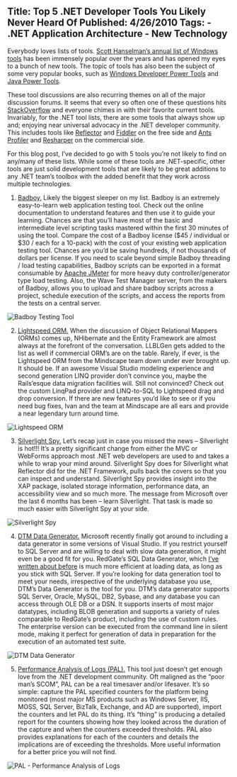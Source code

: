 Title: Top 5 .NET Developer Tools You Likely Never Heard Of
Published: 4/26/2010
Tags:
    - .NET Application Architecture
    - New Technology
---
Everybody loves lists of tools. [Scott Hanselman’s annual list of Windows tools](https://www.hanselman.com/tools) has been immensely popular over the years and has opened my eyes to a bunch of new tools. The topic of tools has also been the subject of some very popular books, such as [Windows Developer Power Tools](https://www.amazon.com/Windows-Developer-Power-Tools-Turbocharge/dp/0596527543) and [Java Power Tools](https://www.amazon.com/Java-Power-Tools-Ferguson-Smart/dp/0596527934).

These tool discussions are also recurring themes on all of the major discussion forums. It seems that every so often one of these questions hits [StackOverflow](http://www.stackoverflow.com/) and everyone chimes in with their favorite current tools. Invariably, for the .NET tool lists, there are some tools that always show up and; enjoying near universal  advocacy in the .NET developer community. This includes tools like [Reflector](https://www.red-gate.com/products/dotnet-development/reflector/) and [Fiddler](https://www.telerik.com/download/fiddler) on the free side and [Ants Profiler](https://www.red-gate.com/products/dotnet-development/ants-performance-profiler/) and [Resharper](https://www.jetbrains.com/resharper/) on the commercial side.

For this blog post, I’ve decided to go with 5 tools you’re not likely to find on any/many of these lists. While some of these tools are .NET-specific, other tools are just solid development tools that are likely to be great additions to any .NET team’s toolbox with the added benefit that they work across multiple technologies.

1. [Badboy.](http://www.badboy.com.au/) Likely the biggest sleeper on my list. Badboy is an extremely easy-to-learn web application testing tool. Check out the online documentation to understand features and then use it to guide your learning. Chances are that you’ll have most of the basic and intermediate level scripting tasks mastered within the first 30 minutes of using the tool. Compare the cost of a Badboy license ($45 / individual or $30 / each for a 10-pack) with the cost of your existing web application testing tool. Chances are you’d be saving hundreds, if not thousands of dollars per license. If you need to scale beyond simple Badboy threading / load testing capabilities, Badboy scripts can be exported in a format consumable by [Apache JMeter](https://jmeter.apache.org/) for more heavy duty controller/generator type load testing. Also, the Wave Test Manager server, from the makers of Badboy, allows you to upload and share badboy scripts across a project, schedule execution of the scripts, and access the reports from the tests on a central server.

![Badboy Testing Tool](http://s3.beckshome.com/20100424-Badboy-Screenshot.png)

2. [Lightspeed ORM.](http://www.mindscapehq.com/products/LightSpeed/default.aspx) When the discussion of Object Relational Mappers (ORMs) comes up, NHibernate and the Entity Framework are almost always at the forefront of the conversation. LLBLGen gets added to the list as well if commercial ORM’s are on the table. Rarely, if ever, is the Lightspeed ORM from the Mindscape team down under ever brought up. It should be. If an awesome Visual Studio modeling experience and second generation LINQ provider don’t convince you, maybe the Rails’esque data migration facilities will. Still not convinced? Check out the custom LinqPad provider and LINQ-to-SQL to Lightspeed drag and drop conversion. If there are new features you’d like to see or if you need bug fixes, Ivan and the team at Mindscape are all ears and provide a near legendary turn around time.

![Lightspeed ORM](http://s3.beckshome.com/20100424-Lightspeed-Screenshot.png)

3. [Silverlight Spy.](https://firstfloorsoftware.com/silverlightspy/) Let’s recap just in case you missed the news – Silverlight is hot!!! It’s a pretty significant change from either the MVC or WebForms approach most .NET web developers are used to and takes a while to wrap your mind around. Silverlight Spy does for Silverlight what Reflector did for the .NET Framework, pulls back the covers so that you can inspect and understand. Silverlight Spy provides insight into the XAP package, isolated storage information, performance data, an accessibility view and so much more. The message from Microsoft over the last 6 months has been – learn Silverlight. That task is made so much easier with Silverlight Spy at your side.

![Silverlight Spy](http://s3.beckshome.com/20100424-Silverlight-Spy-Screenshot.png)

4. [DTM Data Generator.](https://sqledit.com/dg/) Microsoft recently finally got around to including a data generator in some versions of Visual Studio. If you restrict yourself to SQL Server and are willing to deal with slow data generation, it might even be a good fit for you. RedGate’s SQL Data Generator, which [I’ve written about before](http://blog.beckshome.com/index.php/2009/07/generating-production-volume-data-with-sql-data-generator/2009/07/generating-production-volume-data-with-sql-data-generator/) is much more efficient at loading data, as long as you stick with SQL Server. If you’re looking for data generation tool to meet your needs, irrespective of the underlying database you use, DTM’s Data Generator is the tool for you. DTM’s data generator supports SQL Server, Oracle, MySQL, DB2, Sybase, and any database you can access through OLE DB or a DSN. It supports inserts of most major datatypes, including BLOB generation and supports a variety of rules comparable to RedGate’s product, including the use of custom rules. The enterprise version can be executed from the command line in silent mode, making it perfect for generation of data in preparation for the execution of an automated test suite.

![DTM Data Generator](http://s3.beckshome.com/20100424-DTM-Data-Generator.gif)

5. [Performance Analysis of Logs (PAL).](https://github.com/clinthuffman/PAL) This tool just doesn’t get enough love from the .NET development community. Oft maligned as the “poor man’s SCOM”, PAL can be a real timesaver and/or lifesaver. It’s so simple: capture the PAL specified counters for the platform being monitored (most major MS products such as Windows Server, IIS, MOSS, SQL Server, BizTalk, Exchange, and AD are supported), import the counters and let PAL do its thing. It’s “thing” is producing a detailed report for the counters showing how they looked across the duration of the capture and when the counters exceeded thresholds. PAL also provides explanations for each of the counters and details the implications are of exceeding the thresholds.  More useful information for a better price you will not find.

![PAL - Performance Analysis of Logs](http://s3.beckshome.com/20100424-PAL-Screenshot.png)